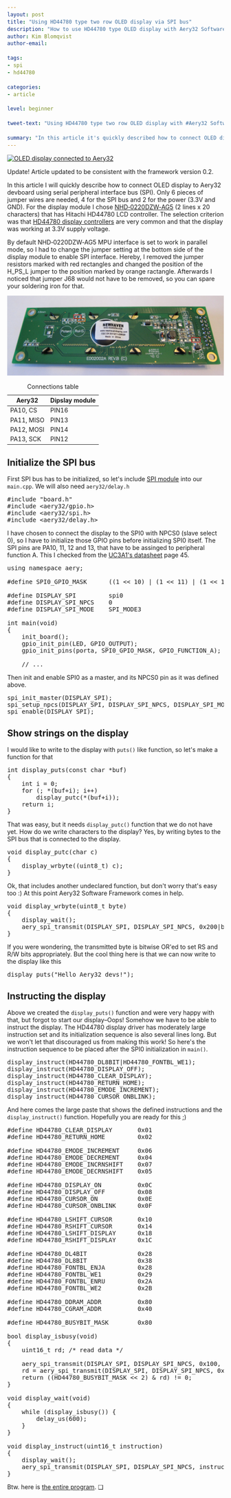 ```yaml
---
layout: post
title: "Using HD44780 type two row OLED display via SPI bus"
description: "How to use HD44780 type OLED display with Aery32 Software Framework."
author: Kim Blomqvist
author-email:

tags:
- spi
- hd44780

categories:
- article

level: beginner

tweet-text: "Using HD44780 type two row OLED display with #Aery32 Software Framework #aery32devzone"

summary: "In this article it's quickly described how to connect OLED display to Aery32 devboard using serial peripheral interface bus (SPI). Only 6 pieces of jumper wires are needed, 4 for the SPI bus and 2 for the power (3.3V and GND)"
---
```


<a href="/images/hello_aery32_devs_hires.JPG" title="OLED display connected to Aery32">
<img class="pull-right" itemprop="image" src="{{ site.url }}/images/hello_aery32_devs_lores.jpg" alt="OLED display connected to Aery32" /></a>

<span class="label label-info">Update!</span> Article updated to be consistent with the framework version 0.2.

In this article I will quickly describe how to connect OLED display to Aery32 devboard using serial peripheral interface bus (SPI). Only 6 pieces of jumper wires are needed, 4 for the SPI bus and 2 for the power (3.3V and GND). For the display module I chose [NHD‐0220DZW‐AG5](http://www.newhavendisplay.com/specs/NHD-0220DZW-AG5.pdf) (2 lines x 20 characters) that has Hitachi HD44780 LCD controller. The selection criterion was that [HD44780 display controllers](http://en.wikipedia.org/wiki/Hitachi_HD44780_LCD_controller) are very common and that the display was working at 3.3V supply voltage.

By default NHD‐0220DZW‐AG5 MPU interface is set to work in parallel mode, so I had to change the jumper setting at the bottom side of the display module to enable SPI interface. Hereby, I removed the jumper resistors marked with red rectangles and changed the position of the H_PS_L jumper to the position marked by orange ractangle. Afterwards I noticed that jumper J68 would not have to be removed, so you can spare your soldering iron for that.

![NHD‐0220DZW‐AG5 jumper selection for SPI](/images/nhd-0220dzw-bottom-serial-selection.png "NHD‐0220DZW‐AG5 jumper selection for SPI")

<table>
	<caption>Connections table</caption>
	<thead>
		<tr>
			<th>Aery32</th>
			<th>Dipslay module</th>
		</tr>
	</thead>
	<tr>
		<td>PA10, CS</td>
		<td>PIN16</td>
	</tr>
	<tr>
		<td>PA11, MISO</td>
		<td>PIN13</td>
	</tr>
	<tr>
		<td>PA12, MOSI</td>
		<td>PIN14</td>
	</tr>
	<tr>
		<td>PA13, SCK</td>
		<td>PIN12</td>
	</tr>
</table>


Initialize the SPI bus
----------------------

First SPI bus has to be initialized, so let's include [SPI module](http://aery32.readthedocs.org/en/latest/module_functions.html#serial-peripheral-bus-spi-include-aery32-spi-h) into our `main.cpp`. We will also need `aery32/delay.h`

<pre class="prettyprint lang-c">
#include "board.h"
#include &lt;aery32/gpio.h&gt;
#include &lt;aery32/spi.h&gt;
#include &lt;aery32/delay.h&gt;
</pre>

I have chosen to connect the display to the SPI0 with NPCS0 (slave select 0), so I have to initialize those GPIO pins before initializing SPI0 itself. The SPI pins are PA10, 11, 12 and 13, that have to be assinged to peripheral function A. This I checked from the [UC3A1's datasheet](http://www.atmel.com/Images/doc32058.pdf) page 45.

<pre class="prettyprint lang-c">
using namespace aery;

#define SPI0_GPIO_MASK      ((1 &lt;&lt; 10) | (1 &lt;&lt; 11) | (1 &lt;&lt; 12) | (1 &lt;&lt; 13))

#define DISPLAY_SPI         spi0
#define DISPLAY_SPI_NPCS    0
#define DISPLAY_SPI_MODE    SPI_MODE3

int main(void)
{
	init_board();
	gpio_init_pin(LED, GPIO_OUTPUT);
	gpio_init_pins(porta, SPI0_GPIO_MASK, GPIO_FUNCTION_A);

	// ...
</pre>

Then init and enable SPI0 as a master, and its NPCS0 pin as it was defined above.

<pre class="prettyprint lang-c">
spi_init_master(DISPLAY_SPI);
spi_setup_npcs(DISPLAY_SPI, DISPLAY_SPI_NPCS, DISPLAY_SPI_MODE, 10);
spi_enable(DISPLAY_SPI);
</pre>

Show strings on the display
---------------------------

I would like to write to the display with `puts()` like function, so let's make a function for that

<pre class="prettyprint lang-c">
int display_puts(const char *buf)
{
	int i = 0;
	for (; *(buf+i); i++)
		display_putc(*(buf+i));
	return i;
}
</pre>

That was easy, but it needs `display_putc()` function that we do not have yet. How do we write characters to the display? Yes, by writing bytes to the SPI bus that is connected to the display.

<pre class="prettyprint lang-c">
void display_putc(char c)
{
	display_wrbyte((uint8_t) c);
}
</pre>

Ok, that includes another undeclared function, but don't worry that's easy too :) At this point Aery32 Software Framework comes in help.

<pre class="prettyprint lang-c">
void display_wrbyte(uint8_t byte)
{
	display_wait();
	aery_spi_transmit(DISPLAY_SPI, DISPLAY_SPI_NPCS, 0x200|byte, true);
} 
</pre>

If you were wondering, the transmitted byte is bitwise OR'ed to set RS and R/W bits appropriately. But the cool thing here is that we can now write to the display like this

<pre class="prettyprint lang-c">
display_puts("Hello Aery32 devs!");
</pre>

Instructing the display
-----------------------

Above we created the `display_puts()` function and were very happy with that, but forgot to start our display&ndash;Oops! Somehow we have to be able to instruct the display. The HD44780 display driver has moderately large instruction set and its initialization sequence is also several lines long. But we won't let that discouraged us from making this work! So here's the instruction sequence to be placed after the SPI0 initialization in `main()`.

<pre class="prettyprint lang-c">
display_instruct(HD44780_DL8BIT|HD44780_FONTBL_WE1);
display_instruct(HD44780_DISPLAY_OFF);
display_instruct(HD44780_CLEAR_DISPLAY);
display_instruct(HD44780_RETURN_HOME);
display_instruct(HD44780_EMODE_INCREMENT);
display_instruct(HD44780_CURSOR_ONBLINK);
</pre>

And here comes the large paste that shows the defined instructions and the `display_instruct()` function. Hopefully you are ready for this ;)

<pre class="prettyprint lang-c">
#define HD44780_CLEAR_DISPLAY       0x01
#define HD44780_RETURN_HOME         0x02

#define HD44780_EMODE_INCREMENT     0x06
#define HD44780_EMODE_DECREMENT     0x04
#define HD44780_EMODE_INCRNSHIFT    0x07
#define HD44780_EMODE_DECRNSHIFT    0x05

#define HD44780_DISPLAY_ON          0x0C
#define HD44780_DISPLAY_OFF         0x08
#define HD44780_CURSOR_ON           0x0E
#define HD44780_CURSOR_ONBLINK      0x0F

#define HD44780_LSHIFT_CURSOR       0x10
#define HD44780_RSHIFT_CURSOR       0x14
#define HD44780_LSHIFT_DISPLAY      0x18
#define HD44780_RSHIFT_DISPLAY      0x1C

#define HD44780_DL4BIT              0x28
#define HD44780_DL8BIT              0x38
#define HD44780_FONTBL_ENJA         0x28
#define HD44780_FONTBL_WE1          0x29
#define HD44780_FONTBL_ENRU         0x2A
#define HD44780_FONTBL_WE2          0x2B

#define HD44780_DDRAM_ADDR          0x80
#define HD44780_CGRAM_ADDR          0x40

#define HD44780_BUSYBIT_MASK        0x80

bool display_isbusy(void)
{
	uint16_t rd; /* read data */

	aery_spi_transmit(DISPLAY_SPI, DISPLAY_SPI_NPCS, 0x100, false);
	rd = aery_spi_transmit(DISPLAY_SPI, DISPLAY_SPI_NPCS, 0x100, true);
	return ((HD44780_BUSYBIT_MASK &lt;&lt; 2) &amp; rd) != 0;
}

void display_wait(void)
{
	while (display_isbusy()) {
		delay_us(600);
	}
}

void display_instruct(uint16_t instruction)
{
	display_wait();
	aery_spi_transmit(DISPLAY_SPI, DISPLAY_SPI_NPCS, instruction, true);
}
</pre>

Btw. here is [the entire program](https://gist.github.com/2815704). &#10065;
